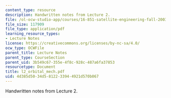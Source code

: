 ```yaml
---
content_type: resource
description: Handwritten notes from Lecture 2.
file: /ol-ocw-studio-app/courses/16-851-satellite-engineering-fall-2003/4d385d5034d5812233944921d570b067_l2_orbital_mech.pdf
file_size: 117909
file_type: application/pdf
learning_resource_types:
- Lecture Notes
license: https://creativecommons.org/licenses/by-nc-sa/4.0/
ocw_type: OCWFile
parent_title: Lecture Notes
parent_type: CourseSection
parent_uid: 3b549c67-355e-4f8c-928c-487a6fa37853
resourcetype: Document
title: l2_orbital_mech.pdf
uid: 4d385d50-34d5-8122-3394-4921d570b067
---
```

Handwritten notes from Lecture 2.